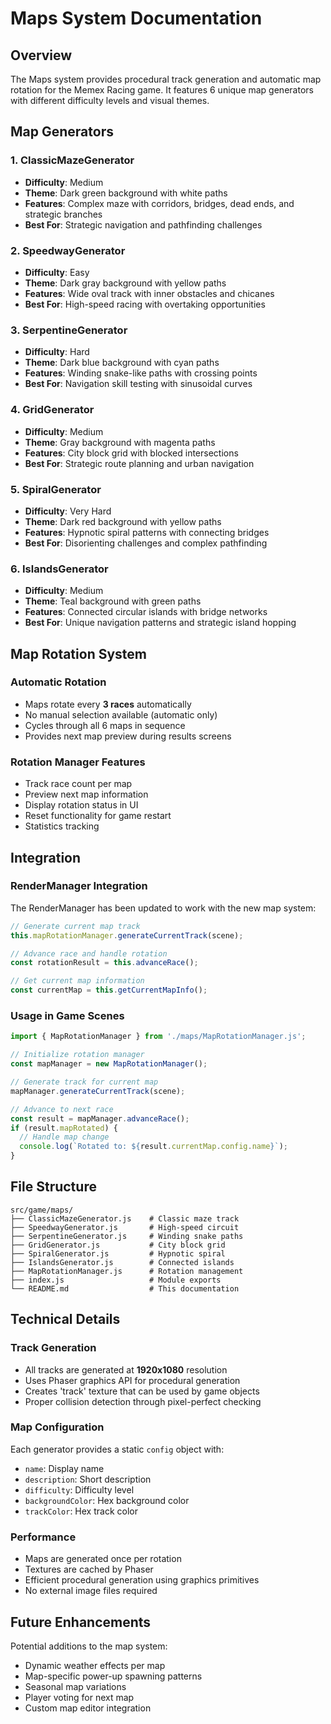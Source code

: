 # Maps System Documentation

## Overview

The Maps system provides procedural track generation and automatic map rotation for the Memex Racing game. It features 6 unique map generators with different difficulty levels and visual themes.

## Map Generators

### 1. ClassicMazeGenerator
- **Difficulty**: Medium
- **Theme**: Dark green background with white paths
- **Features**: Complex maze with corridors, bridges, dead ends, and strategic branches
- **Best For**: Strategic navigation and pathfinding challenges

### 2. SpeedwayGenerator  
- **Difficulty**: Easy
- **Theme**: Dark gray background with yellow paths
- **Features**: Wide oval track with inner obstacles and chicanes
- **Best For**: High-speed racing with overtaking opportunities

### 3. SerpentineGenerator
- **Difficulty**: Hard  
- **Theme**: Dark blue background with cyan paths
- **Features**: Winding snake-like paths with crossing points
- **Best For**: Navigation skill testing with sinusoidal curves

### 4. GridGenerator
- **Difficulty**: Medium
- **Theme**: Gray background with magenta paths
- **Features**: City block grid with blocked intersections
- **Best For**: Strategic route planning and urban navigation

### 5. SpiralGenerator
- **Difficulty**: Very Hard
- **Theme**: Dark red background with yellow paths  
- **Features**: Hypnotic spiral patterns with connecting bridges
- **Best For**: Disorienting challenges and complex pathfinding

### 6. IslandsGenerator
- **Difficulty**: Medium
- **Theme**: Teal background with green paths
- **Features**: Connected circular islands with bridge networks
- **Best For**: Unique navigation patterns and strategic island hopping

## Map Rotation System

### Automatic Rotation
- Maps rotate every **3 races** automatically
- No manual selection available (automatic only)
- Cycles through all 6 maps in sequence
- Provides next map preview during results screens

### Rotation Manager Features
- Track race count per map
- Preview next map information
- Display rotation status in UI
- Reset functionality for game restart
- Statistics tracking

## Integration

### RenderManager Integration
The RenderManager has been updated to work with the new map system:

```javascript
// Generate current map track
this.mapRotationManager.generateCurrentTrack(scene);

// Advance race and handle rotation
const rotationResult = this.advanceRace();

// Get current map information
const currentMap = this.getCurrentMapInfo();
```

### Usage in Game Scenes
```javascript
import { MapRotationManager } from './maps/MapRotationManager.js';

// Initialize rotation manager
const mapManager = new MapRotationManager();

// Generate track for current map
mapManager.generateCurrentTrack(scene);

// Advance to next race
const result = mapManager.advanceRace();
if (result.mapRotated) {
  // Handle map change
  console.log(`Rotated to: ${result.currentMap.config.name}`);
}
```

## File Structure

```
src/game/maps/
├── ClassicMazeGenerator.js    # Classic maze track
├── SpeedwayGenerator.js       # High-speed circuit
├── SerpentineGenerator.js     # Winding snake paths
├── GridGenerator.js           # City block grid
├── SpiralGenerator.js         # Hypnotic spiral
├── IslandsGenerator.js        # Connected islands
├── MapRotationManager.js      # Rotation management
├── index.js                   # Module exports
└── README.md                  # This documentation
```

## Technical Details

### Track Generation
- All tracks are generated at **1920x1080** resolution
- Uses Phaser graphics API for procedural generation
- Creates 'track' texture that can be used by game objects
- Proper collision detection through pixel-perfect checking

### Map Configuration
Each generator provides a static `config` object with:
- `name`: Display name
- `description`: Short description  
- `difficulty`: Difficulty level
- `backgroundColor`: Hex background color
- `trackColor`: Hex track color

### Performance
- Maps are generated once per rotation
- Textures are cached by Phaser
- Efficient procedural generation using graphics primitives
- No external image files required

## Future Enhancements

Potential additions to the map system:
- Dynamic weather effects per map
- Map-specific power-up spawning patterns
- Seasonal map variations
- Player voting for next map
- Custom map editor integration